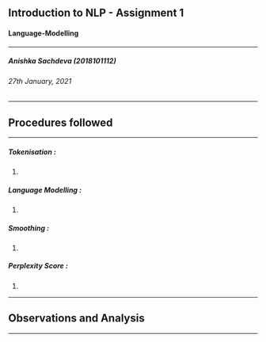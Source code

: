 ## Introduction to NLP - Assignment 1 
#### Language-Modelling
---
##### Anishka Sachdeva (2018101112)
###### 27th January, 2021
---
## Procedures followed
---

##### Tokenisation :
1. 

##### Language Modelling :
1. 

##### Smoothing :
1. 

##### Perplexity Score :
1. 

---
## Observations and Analysis
---
